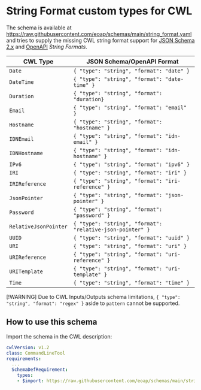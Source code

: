 # String Format custom types for CWL

The schema is available at https://raw.githubusercontent.com/eoap/schemas/main/string_format.yaml and tries to supply the missing CWL string format support for [JSON Schema 2.x](https://opis.io/json-schema/2.x/formats.html) and [OpenAPI](https://swagger.io/docs/specification/v3_0/data-models/data-types/#strings) _String Formats_.

| CWL Type              | JSON Schema/OpenAPI Format                                |
|-----------------------|-----------------------------------------------------------|
| `Date`                | `{ "type": "string", "format": "date" }`                  |
| `DateTime`            | `{ "type": "string", "format": "date-time" }`             |
| `Duration`            | `{ "type": "string", "format": "duration}`                |
| `Email`               | `{ "type": "string", "format": "email" }`                 |
| `Hostname`            | `{ "type": "string", "format": "hostname" }`              |
| `IDNEmail`            | `{ "type": "string", "format": "idn-email" }`             |
| `IDNHostname`         | `{ "type": "string", "format": "idn-hostname" }`          |
| `IPv6`                | `{ "type": "string", "format": "ipv6" }`                  |
| `IRI`                 | `{ "type": "string", "format": "iri" }`                   |
| `IRIReference`        | `{ "type": "string", "format": "iri-reference" }`         |
| `JsonPointer`         | `{ "type": "string", "format": "json-pointer" }`          |
| `Password`            | `{ "type": "string", "format": "password" }`              |
| `RelativeJsonPointer` | `{ "type": "string", "format": "relative-json-pointer" }` |
| `UUID`                | `{ "type": "string", "format": "uuid" }`                  |
| `URI`                 | `{ "type": "string", "format": "uri" }`                   |
| `URIReference`        | `{ "type": "string", "format": "uri-reference" }`         |
| `URITemplate`         | `{ "type": "string", "format": "uri-template" }`          |
| `Time`                | `{ "type": "string", "format": "time" }`                  |

[!WARNING]
Due to CWL Inputs/Outputs schema limitations,  `{ "type": "string", "format": "regex" }` aside to `pattern` cannot be supported.

## How to use this schema

Import the schema in the CWL description:

```yaml
cwlVersion: v1.2
class: CommandLineTool
requirements:
  ...
  SchemaDefRequirement:
    types:
    - $import: https://raw.githubusercontent.com/eoap/schemas/main/string_format.yaml
```
